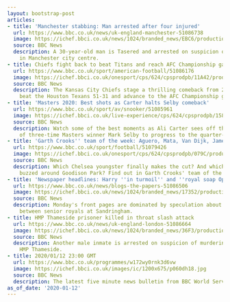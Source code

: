 ```yaml
---
layout: bootstrap-post
articles:
- title: 'Manchester stabbing: Man arrested after four injured'
  url: https://www.bbc.co.uk/news/uk-england-manchester-51086738
  image: https://ichef.bbci.co.uk/news/1024/branded_news/EBC6/production/_110485306_eef20636-d8e5-42b5-939c-6a7e3a021570.jpg
  source: BBC News
  description: A 30-year-old man is Tasered and arrested on suspicion of serious assault
    in Manchester city centre.
- title: Chiefs fight back to beat Titans and reach AFC Championship game
  url: https://www.bbc.co.uk/sport/american-football/51086176
  image: https://ichef.bbci.co.uk/onesport/cps/624/cpsprodpb/11A42/production/_110485227_mahomesindex.jpg
  source: BBC News
  description: The Kansas City Chiefs stage a thrilling comeback from 24-0 down to
    beat the Houston Texans 51-31 and advance to the AFC Championship game.
- title: 'Masters 2020: Best shots as Carter halts Selby comeback'
  url: https://www.bbc.co.uk/sport/av/snooker/51085961
  image: https://ichef.bbci.co.uk/live-experience/cps/624/cpsprodpb/158B8/production/_110484288_p0806ss2.jpg
  source: BBC News
  description: Watch some of the best moments as Ali Carter sees off the challenge
    of three-time Masters winner Mark Selby to progress to the quarter-finals
- title: 'Garth Crooks'' team of the week: Aguero, Mata, Van Dijk, James, Ings'
  url: https://www.bbc.co.uk/sport/football/51079426
  image: https://ichef.bbci.co.uk/onesport/cps/624/cpsprodpb/079C/production/_110484910_ings-index.png
  source: BBC News
  description: Which Chelsea youngster finally makes the cut? And which Everton midfielder
    buzzed around Goodison Park? Find out in Garth Crooks' team of the week.
- title: 'Newspaper headlines: Harry ''in turmoil'' and ''royal soap Oprah'''
  url: https://www.bbc.co.uk/news/blogs-the-papers-51086506
  image: https://ichef.bbci.co.uk/news/1024/branded_news/17352/production/_110485059_dm_13jan.jpg
  source: BBC News
  description: Monday's front pages are dominated by speculation about the meeting
    between senior royals at Sandringham.
- title: HMP Thameside prisoner killed in throat slash attack
  url: https://www.bbc.co.uk/news/uk-england-london-51086664
  image: https://ichef.bbci.co.uk/news/1024/branded_news/36F3/production/_102376041_thameside.png
  source: BBC News
  description: Another male inmate is arrested on suspicion of murdering the man in
    HMP Thameside.
- title: 2020/01/12 23:00 GMT
  url: https://www.bbc.co.uk/programmes/w172wy0rnk3d6vw
  image: https://ichef.bbci.co.uk/images/ic/1200x675/p060dh18.jpg
  source: BBC News
  description: The latest five minute news bulletin from BBC World Service.
as_of_date: '2020-01-12'
---
```


